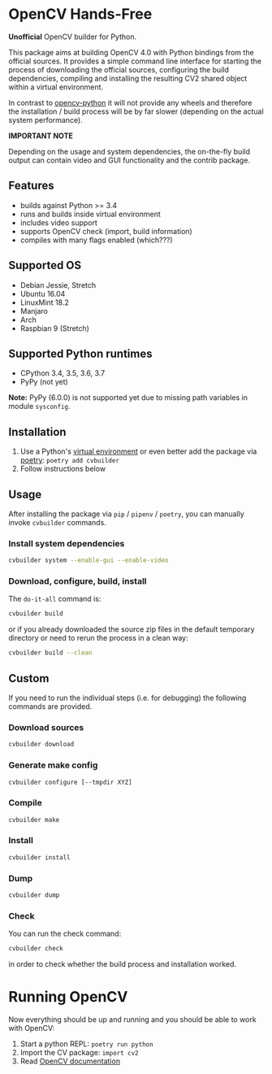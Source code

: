 # OpenCV Hands-Free

**Unofficial** OpenCV builder for Python.

This package aims at building OpenCV 4.0 with Python bindings from the official sources.
It provides a simple command line interface for starting the process of downloading the
official sources, configuring the build dependencies, compiling and installing the resulting
CV2 shared object within a virtual environment.

In contrast to [opencv-python](https://github.com/skvark/opencv-python) it will not provide any
wheels and therefore the installation / build process will be by far slower (depending on the
actual system performance).

**IMPORTANT NOTE**

Depending on the usage and system dependencies, the on-the-fly build output can
contain video and GUI functionality and the contrib package.


## Features

* builds against Python >= 3.4
* runs and builds inside virtual environment
* includes video support
* supports OpenCV check (import, build information)
* compiles with many flags enabled (which???)

## Supported OS

* Debian Jessie, Stretch
* Ubuntu 16.04
* LinuxMint 18.2
* Manjaro
* Arch
* Raspbian 9 (Stretch)


## Supported Python runtimes

* CPython 3.4, 3.5, 3.6, 3.7
* PyPy (not yet)

**Note:** PyPy (6.0.0) is not supported yet due to missing path variables in module `sysconfig`.

## Installation

1. Use a Python's [virtual environment](https://docs.python.org/3/library/venv.html)
or even better add the package via [poetry](https://github.com/sdispater/poetry): `poetry add cvbuilder`
1. Follow instructions below


## Usage

After installing the package via `pip` / `pipenv` / `poetry`, you can manually invoke `cvbuilder` commands.

### Install system dependencies

```bash
cvbuilder system --enable-gui --enable-video
```

### Download, configure, build, install

The `do-it-all` command is:

```bash
cvbuilder build
```

or if you already downloaded the source zip files in the default temporary
directory or need to rerun the process in a clean way:

```bash
cvbuilder build --clean
```


## Custom

If you need to run the individual steps (i.e. for debugging) the following
commands are provided.

### Download sources

```bash
cvbuilder download
```

### Generate make config

```bash
cvbuilder configure [--tmpdir XYZ]
```

### Compile

```bash
cvbuilder make
```

### Install

```bash
cvbuilder install
```

### Dump

```bash
cvbuilder dump
```

### Check

You can run the check command:

```bash
cvbuilder check
``` 

in order to check whether the build process and installation worked.


# Running OpenCV

Now everything should be up and running and you should be able to work with OpenCV:

1. Start a python REPL: `poetry run python`
1. Import the CV package: `import cv2`
1. Read [OpenCV documentation](http://docs.opencv.org/)
